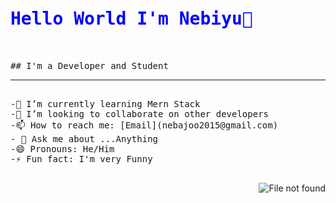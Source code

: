 <pre>
<h1 style="color:blue">Hello World I'm Nebiyu👋</h1>

## I'm a Developer and Student
<hr/>
-🌱 I’m currently learning Mern Stack
-👯 I’m looking to collaborate on other developers
-📫 How to reach me: [Email](nebajoo2015@gmail.com)
- 💬 Ask me about ...Anything
-😄 Pronouns: He/Him
-⚡ Fun fact: I'm very Funny

</pre>
<img ser="https://www.google.com/url?sa=i&url=https%3A%2F%2Fvideoplasty.com%2Fstock-animation%2Fmidnight-coding-late-night-session-lofi-animation-28139&psig=AOvVaw3rhDqXwnsxn5p-0qeStrYV&ust=1672910117594000&source=images&cd=vfe&ved=0CBAQjRxqFwoTCPC1oYTKrfwCFQAAAAAdAAAAABAI" alt="File not found" align="right"/>
<!--
**Nebajooo/Nebajooo** is a ✨ _special_ ✨ repository because its `README.md` (this file) appears on your GitHub profile.

Here are some ideas to get you started:

- 🔭 I’m currently working on ...
- 🌱 I’m currently learning ...
- 👯 I’m looking to collaborate on ...
- 🤔 I’m looking for help with ...
- 💬 Ask me about ...
- 📫 How to reach me: ...
- 😄 Pronouns: ...
- ⚡ Fun fact: ...
-->
